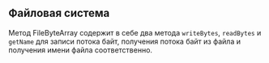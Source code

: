 ## Файловая система
Метод FileByteArray содержит в себе два метода `writeBytes`, `readBytes` и `getName` для записи потока байт, получения потока байт из файла и получения имени файла соответственно. 
